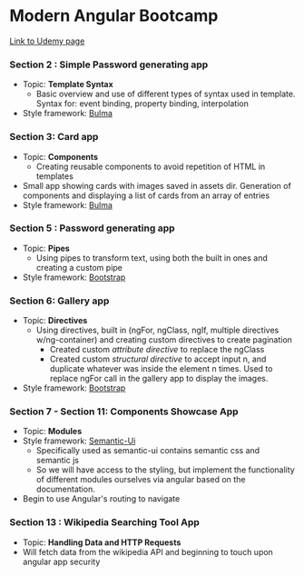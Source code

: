 # Modern Angular Bootcamp 

[Link to Udemy page](https://www.udemy.com/course-dashboard-redirect/?course_id=2685124)

### Section 2 : Simple Password generating app
- Topic: **Template Syntax** 
	- Basic overview and use of different types of syntax used in template. Syntax for: event binding, property binding, interpolation 
- Style framework: [Bulma](https://bulma.io/)

### Section 3: Card app 
- Topic: **Components** 
	- Creating reusable components to avoid repetition of HTML in templates 
- Small app showing cards with images saved in assets dir. Generation of components and displaying a list of cards from an array of entries
- Style framework: [Bulma](https://bulma.io/)

### Section 5 : Password generating app 
- Topic: **Pipes** 
	- Using pipes to transform text, using both the built in ones and creating a custom pipe
- Style framework: [Bootstrap](https://getbootstrap.com/)

### Section 6: Gallery app
- Topic: **Directives** 
	- Using directives, built in (ngFor, ngClass, ngIf, multiple directives w/ng-container) and creating custom directives to create pagination 
		- Created custom *attribute directive* to replace the ngClass 
		- Created custom *structural directive* to accept input n, and duplicate whatever was inside the element n times. Used to replace ngFor call in the gallery app to display the images. 
- Style framework: [Bootstrap](https://getbootstrap.com/)

### Section 7 - Section 11: Components Showcase App
- Topic: **Modules**
- Style framework: [Semantic-Ui](https://semantic-ui.com/)
	- Specifically used as semantic-ui contains semantic css and semantic js
	- So we will have access to the styling, but implement the functionality of different modules ourselves via angular based on the documentation.
- Begin to use Angular's routing to navigate 

### Section 13 : Wikipedia Searching Tool App 
- Topic: **Handling Data and HTTP Requests**
- Will fetch data from the wikipedia API and beginning to touch upon angular app security 